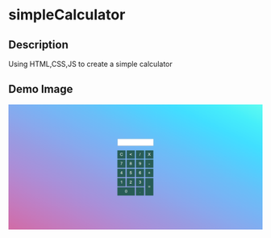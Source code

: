 # simpleCalculator
## Description
  Using HTML,CSS,JS to create a simple calculator 
## Demo Image
![image info](./images.png)
